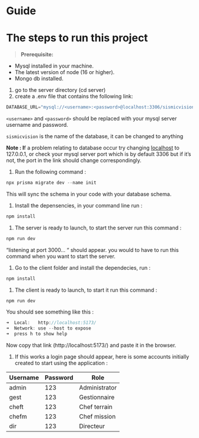# Guide

# The steps to run this project

> **Prerequisite:**
- Mysql installed in your machine.
- The latest version of node (16 or higher).
- Mongo db installed.
> 

1. go to the server directory (cd server)
2. create a .env file that contains the following link:

```jsx
DATABASE_URL="mysql://<username>:<password>@localhost:3306/sismicvision"
```

`<username>` and `<password>` should be replaced with your mysql server username and password.

`sismicvision` is the name of the database, it can be changed to anything 

**Note : I**f a problem relating to database occur try changing [localhost](http://localhost) to 127.0.0.1, or check your mysql server port which is by default 3306 but if it’s not, the port in the link should change correspondingly.

  

1. Run the following command :

```jsx
npx prisma migrate dev --name init
```

This will sync the schema in your code with your database schema.

1. Install the depensencies, in your command line run :

```jsx
npm install
```

1. The server is ready to launch, to start the server run this command :

```jsx
npm run dev
```

“listening at port 3000… “ should appear. you would to have to run this command when you want to start the server.

1. Go to the client folder and install the dependecies, run : 

```jsx
npm install
```

1. The client is ready to launch, to start it run this command :

```jsx
npm run dev
```

You should see something like this :

```jsx
➜  Local:   http://localhost:5173/
➜  Network: use --host to expose
➜  press h to show help
```

Now copy that link (http://localhost:5173/) and paste it in the browser.

1. If this works a login page should appear, here is some accounts initially created to start using the application :

| Username | Password | Role |
| --- | --- | --- |
| admin | 123 | Administrator |
| gest | 123 | Gestionnaire |
| cheft | 123 | Chef terrain |
| chefm | 123 | Chef mission |
| dir | 123 | Directeur |